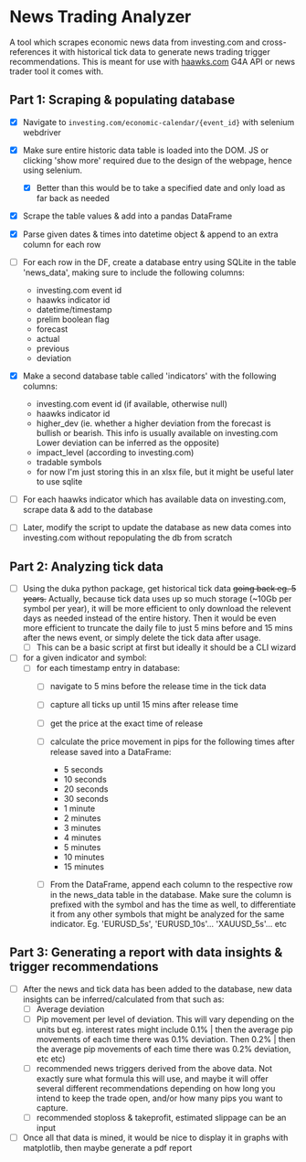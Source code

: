 # News Trading Analyzer

A tool which scrapes economic news data from investing.com and cross-references it with historical tick data to generate news trading trigger recommendations.
This is meant for use with [haawks.com](https://haawks.com) G4A API or news trader tool it comes with.

## Part 1: Scraping & populating database

- [X] Navigate to `investing.com/economic-calendar/{event_id}` with selenium webdriver
- [X] Make sure entire historic data table is loaded into the DOM. JS or clicking 'show more' required due to the design of the webpage, hence using selenium.

  - [x] Better than this would be to take a specified date and only load as far back as needed
- [X] Scrape the table values & add into a pandas DataFrame
- [X] Parse given dates & times into datetime object & append to an extra column for each row
- [ ] For each row in the DF, create a database entry using SQLite in the table 'news_data', making sure to include the following columns:

  - investing.com event id
  - haawks indicator id
  - datetime/timestamp
  - prelim boolean flag
  - forecast
  - actual
  - previous
  - deviation
- [X] Make a second database table called 'indicators' with the following columns:

  - investing.com event id (if available, otherwise null)
  - haawks indicator id
  - higher_dev (ie. whether a higher deviation from the forecast is bullish or bearish. This info is usually available on investing.com Lower deviation can be inferred as the opposite)
  - impact_level (according to investing.com)
  - tradable symbols
  - for now I'm just storing this in an xlsx file, but it might be useful later to use sqlite
- [ ] For each haawks indicator which has available data on investing.com, scrape data & add to the database
- [ ] Later, modify the script to update the database as new data comes into investing.com without repopulating the db from scratch

## Part 2: Analyzing tick data

- [ ] Using the duka python package, get historical tick data ~~going back eg. 5 years.~~ Actually, because tick data uses up so much storage (~10Gb per symbol per year), it will be more efficient to only download the relevent days as needed instead of the entire history. Then it would be even more efficient to truncate the daily file to just 5 mins before and 15 mins after the news event, or simply delete the tick data after usage.
  - [ ] This can be a basic script at first but ideally it should be a CLI wizard
- [ ] for a given indicator and symbol:
  - [ ] for each timestamp entry in database:
    - [ ] navigate to 5 mins before the release time in the tick data
    - [ ] capture all ticks up until 15 mins after release time
    - [ ] get the price at the exact time of release
    - [ ] calculate the price movement in pips for the following times after release saved into a DataFrame:

      - 5 seconds
      - 10 seconds
      - 20 seconds
      - 30 seconds
      - 1 minute
      - 2 minutes
      - 3 minutes
      - 4 minutes
      - 5 minutes
      - 10 minutes
      - 15 minutes
    - [ ] From the DataFrame, append each column to the respective row in the news_data table in the database. Make sure the column is prefixed with the symbol and has the time as well, to differentiate it from any other symbols that might be analyzed for the same indicator. Eg. 'EURUSD_5s', 'EURUSD_10s'... 'XAUUSD_5s'... etc

## Part 3: Generating a report with data insights & trigger recommendations

- [ ] After the news and tick data has been added to the database, new data insights can be inferred/calculated from that such as:
  - [ ] Average deviation
  - [ ] Pip movement per level of deviation. This will vary depending on the units but eg. interest rates might include 0.1% | then the average pip movements of each time there was 0.1% deviation. Then 0.2% | then the average pip movements of each time there was 0.2% deviation, etc etc)
  - [ ] recommended news triggers derived from the above data. Not exactly sure what formula this will use, and maybe it will offer several different recommendations depending on how long you intend to keep the trade open, and/or how many pips you want to capture.
  - [ ] recommended stoploss & takeprofit, estimated slippage can be an input
- [ ] Once all that data is mined, it would be nice to display it in graphs with matplotlib, then maybe generate a pdf report
